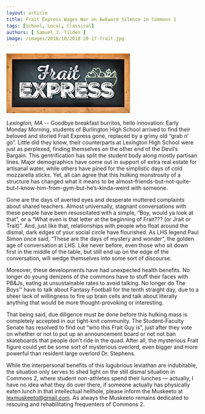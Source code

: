 ```yaml
---
layout: article
title: Frait Express Wages War on Awkward Silence in Commons 1
tags: [School, Local, Classical]
authors: [ Samuel J. Tilden ]
image: /images/2018/10/2018-10-17-frait.jpg
---
```

![ *This image is from "Tarrytown High School". Make of it what you will* ](/images/2018/10/2018-10-17-frait.jpg)


*Lexington, MA* -- Goodbye breakfast burritos, hello innovation: Early Monday Morning, students of Burlington High School arrived to find their beloved and storied Frait Express gone, replaced by a grimy old “grab n’ go”. Little did they know, their counterparts at Lexington High School were just as perplexed, finding themselves on the other end of the Devil’s Bargain. This gentrification has split the student body along mostly partisan lines. Major demographics have come out in support of extra real estate for artisanal water, while others have pined for the simplistic days of cold mozzarella sticks. Yet, all can agree that this hulking monstrosity of a structure has changed what it means to be almost-friends-but-not-quite-but-I-know-him-from-gym-but-he’s-kinda-weird with someone.

Gone are the days of averted eyes and desperate muttered complaints about shared teachers. Almost universally, stagnant conversations with these people have been resuscitated with a simple, “Boy, would ya look at that”, or a “What even is that letter at the beginning of Frait??? (or Jrait or Trait)”.  And, just like that, relationships with people who float around the dismal, dark edges of your social circle have flourished. As LHS legend Paul Simon once said, “These are the days of mystery and wonder”, the golden age of conversation at LHS. Like never before, even those who sit down first in the middle of the table, but still end up on the edge of the conversation, will wedge themselves into some sort of discourse. 

Moreover, these developments have had unexpected health benefits. No longer do young denizens of the commons have to stuff their faces with PB&Js, eating at unsustainable rates to avoid talking. No longer do The Boys™  have to talk about Fantasy Football for the tenth straight day, due to a sheer lack of willingness to fire up brain cells and talk about literally anything that would be more thought-provoking or interesting. 

That being said, due diligence must be done before this hulking mass is completely accepted in our tight-knit community. The Student-Faculty Senate has resolved to find out “who this Frait Guy is”, just after they vote on whether or not to put up an announcement board or not not ban skateboards that people don’t ride in the quad. After all, the mysterious Frait figure could yet be some sort of mysterious overlord, even bigger and more powerful than resident large overlord Dr. Stephens. 

While the interpersonal benefits of this lugubrious leviathan are indubitable, the situation only serves to shed light on the still dismal situation in Commons 2, where student non-athletes spend their lunches –– actually, I have no idea what they do over there, if someone actually has physically eaten lunch in that intellectual hellhole, please inform the Muskeeto at lexmuskeeto@gmail.com.  As always the Muskeeto remains dedicated to rescuing and rehabilitating frequenters of Commons 2.



